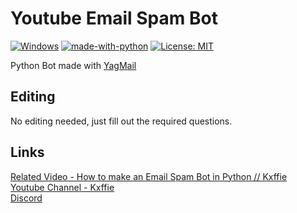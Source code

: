 # Youtube Email Spam Bot

[![Windows](https://svgshare.com/i/ZhY.svg)](https://svgshare.com/i/ZhY.svg)
[![made-with-python](https://img.shields.io/badge/Made%20with-Python-1f425f.svg)](https://www.python.org/)
[![License: MIT](https://img.shields.io/badge/License-MIT-yellow.svg)](https://opensource.org/licenses/MIT)

Python Bot made with [YagMail](https://bit.ly/3lVoL0P)

## Editing

No editing needed, just fill out the required questions. 

## Links

[Related Video - How to make an Email Spam Bot in Python // Kxffie](https://bit.ly/3LV6Phm)<br />
[Youtube Channel - Kxffie](https://bit.ly/3lRgN8V)<br />
[Discord](https://bit.ly/38Le2mN)<br />
